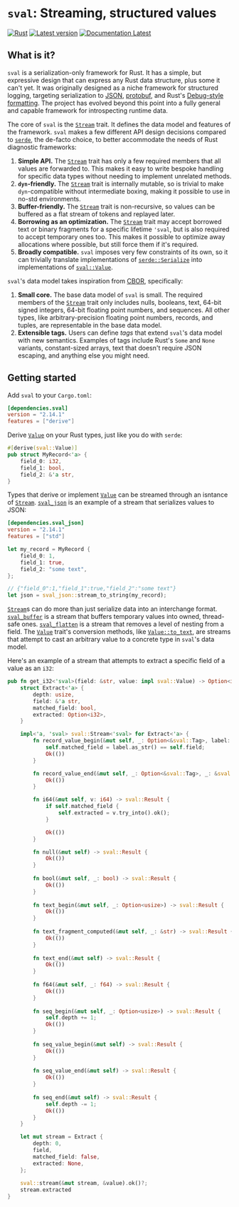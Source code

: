 # `sval`: Streaming, structured values

[![Rust](https://github.com/sval-rs/sval/workflows/sval/badge.svg)](https://github.com/sval-rs/sval/actions)
[![Latest version](https://img.shields.io/crates/v/sval.svg)](https://crates.io/crates/sval)
[![Documentation Latest](https://docs.rs/sval/badge.svg)](https://docs.rs/sval)

## What is it?

`sval` is a serialization-only framework for Rust. It has a simple, but expressive design that can express any Rust data
structure, plus some it can't yet. It was originally designed as a niche framework for structured logging, targeting
serialization to [JSON](), [protobuf](), and Rust's [Debug-style formatting](). The project has evolved beyond this point into a fully general
and capable framework for introspecting runtime data.

The core of `sval` is the [`Stream`]() trait. It defines the data model and features of the framework. `sval` makes
a few different API design decisions compared to [`serde`](), the de-facto choice, to better accommodate the needs of Rust diagnostic frameworks:

1. **Simple API.** The [`Stream`]() trait has only a few required members that all values are forwarded to.
   This makes it easy to write bespoke handling for specific data types without needing to implement unrelated methods.
2. **`dyn`-friendly.** The [`Stream`]() trait is internally mutable, so is trivial to make `dyn`-compatible without intermediate boxing, making
   it possible to use in no-std environments.
3. **Buffer-friendly.** The [`Stream`]() trait is non-recursive, so values can be buffered as a flat stream of tokens and replayed later.
4. **Borrowing as an optimization.** The [`Stream`]() trait may accept borrowed text or binary fragments for a specific lifetime `'sval`,
   but is also required to accept temporary ones too. This makes it possible to optimize away allocations where possible, but still force
   them if it's required.
5. **Broadly compatible.** `sval` imposes very few constraints of its own, so it can trivially translate implementations of [`serde::Serialize`]()
   into implementations of [`sval::Value`]().

`sval`'s data model takes inspiration from [CBOR](), specifically:

1. **Small core.** The base data model of `sval` is small. The required members of the [`Stream`]() trait only includes nulls, booleans,
   text, 64-bit signed integers, 64-bit floating point numbers, and sequences. All other types, like arbitrary-precision floating point numbers,
   records, and tuples, are representable in the base data model.
2. **Extensible tags.** Users can define _tags_ that extend `sval`'s data model with new semantics. Examples of tags include Rust's `Some` and `None`
   variants, constant-sized arrays, text that doesn't require JSON escaping, and anything else you might need.

## Getting started

Add `sval` to your `Cargo.toml`:

```toml
[dependencies.sval]
version = "2.14.1"
features = ["derive"]
```

Derive [`Value`]() on your Rust types, just like you do with `serde`:

```rust
#[derive(sval::Value)]
pub struct MyRecord<'a> {
    field_0: i32,
    field_1: bool,
    field_2: &'a str,
}
```

Types that derive or implement [`Value`]() can be streamed through an isntance of [`Stream`](). [`sval_json`]() is an example of a stream that
serializes values to JSON:

```toml
[dependencies.sval_json]
version = "2.14.1"
features = ["std"]
```

```rust
let my_record = MyRecord {
    field_0: 1,
    field_1: true,
    field_2: "some text",
};

// {"field_0":1,"field_1":true,"field_2":"some text"}
let json = sval_json::stream_to_string(my_record);
```

[`Stream`]()s can do more than just serialize data into an interchange format. [`sval_buffer`]() is a stream that buffers temporary values into owned,
thread-safe ones. [`sval_flatten`]() is a stream that removes a level of nesting from a field. The [`Value`]() trait's conversion methods,
like [`Value::to_text`](), are streams that attempt to cast an arbitrary value to a concrete type in `sval`'s data model.

Here's an example of a stream that attempts to extract a specific field of a value as an `i32`:

```rust
pub fn get_i32<'sval>(field: &str, value: impl sval::Value) -> Option<i32> {
    struct Extract<'a> {
        depth: usize,
        field: &'a str,
        matched_field: bool,
        extracted: Option<i32>,
    }

    impl<'a, 'sval> sval::Stream<'sval> for Extract<'a> {
        fn record_value_begin(&mut self, _: Option<&sval::Tag>, label: &sval::Label) -> sval::Result {
            self.matched_field = label.as_str() == self.field;
            Ok(())
        }

        fn record_value_end(&mut self, _: Option<&sval::Tag>, _: &sval::Label) -> sval::Result {
            Ok(())
        }

        fn i64(&mut self, v: i64) -> sval::Result {
            if self.matched_field {
                self.extracted = v.try_into().ok();
            }

            Ok(())
        }

        fn null(&mut self) -> sval::Result {
            Ok(())
        }
    
        fn bool(&mut self, _: bool) -> sval::Result {
            Ok(())
        }
    
        fn text_begin(&mut self, _: Option<usize>) -> sval::Result {
            Ok(())
        }
    
        fn text_fragment_computed(&mut self, _: &str) -> sval::Result {
            Ok(())
        }
    
        fn text_end(&mut self) -> sval::Result {
            Ok(())
        }
    
        fn f64(&mut self, _: f64) -> sval::Result {
            Ok(())
        }
    
        fn seq_begin(&mut self, _: Option<usize>) -> sval::Result {
            self.depth += 1;
            Ok(())
        }
    
        fn seq_value_begin(&mut self) -> sval::Result {
            Ok(())
        }
    
        fn seq_value_end(&mut self) -> sval::Result {
            Ok(())
        }
    
        fn seq_end(&mut self) -> sval::Result {
            self.depth -= 1;
            Ok(())
        }
    }

    let mut stream = Extract {
        depth: 0,
        field,
        matched_field: false,
        extracted: None,
    };
    
    sval::stream(&mut stream, &value).ok()?;
    stream.extracted
}
```
